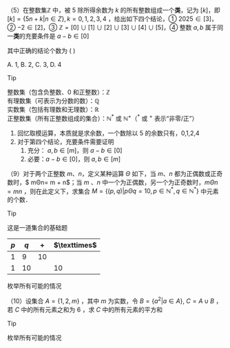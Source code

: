 （5）在整数集$\mathbb{Z}$ 中，被 $5$ 除所得余数为 $k$ 的所有整数组成一个**类**，记为 $[k]$，即 $[k]= \{5n+k | n ∈ Z\},k=0,1,2,3,4$ ，给出如下四个结论，① $2025 ∈[3]$，② $-2∈[2]$，③ $\mathbb{Z}=[0]\cup[1]\cup[2]\cup[3]\cup[4]\cup[5]$，④ 整数 $a,b$ 属于同一**类**的充要条件是 $a-b∈[0]$

其中正确的结论个数为 (    )

A. 1, B. 2, C. 3, D. 4

> [!TIP]
>
> 整数集（包含负整数、0 和正整数）：$\mathbb{Z}$  
> 有理数集（可表示为分数的数）：$\mathbb{Q}$  
> 实数集（包括有理数和无理数）：$\mathbb{R}$  
> 正整数集（所有正整数组成的集合）：$\mathbb{N}^*$ 或 $\mathbb{N}^+$（$^*$ 或 $^+$ 表示“非零/正”）  
>
> 1. 回忆取模运算，本质就是求余数，一个数除以 5 的余数只有，0,1,2,4
> 2. 对于第四个结论，充要条件需要证明
>    1. 充分： $a,b ∈ [m]$，则 $a-b∈[0]$
>    2. 必要：$a-b∈[0]$，则 $a,b ∈ [m]$ 












































（9）对于两个正整数 $m$、$n$，定义某种运算 $Θ$ 如下，当 $m$、$n$ 都为正偶数或正奇数时，$ mΘn= m + n$；当 $m$ 、$n$ 中一个为正偶数，另一个为正奇数时，$m Θ n = mn$ ，则在此定义下，求集合 $M=\{(p,q) | pΘq = 10, p ∈ \mathbb{N}^* ,q ∈ \mathbb{N}^* \}$ 中元素的个数．

> [!TIP]
>
> 这是一道集合的基础题
>
> | $p$  | $q$  | $+$  | $\texttimes$ |
> | ---- | ---- | ---- | ------------ |
> | 1    | 9    | 10   |              |
> | 1    | 10   |      | 10           |
>
> 枚举所有可能的情况











































（10）设集合 $A = \{1, 2, m\}$ ，其中 $m$ 为实数，令 $B = \{a^2 | a ∈ A\}$, $C = A \cup B$ ，若 $C$ 中的所有元素之和为 6 ，求 $C$ 中的所有元素的平方和

> [!TIP]
>
> 枚举所有可能的情况







